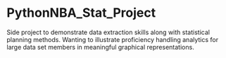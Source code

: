 # PythonNBA_Stat_Project
Side project to demonstrate data extraction skills along with statistical planning methods.  Wanting to illustrate proficiency handling analytics for large data set members in meaningful graphical representations. 
